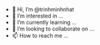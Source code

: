 - 👋 Hi, I’m @trinhminhnhat
- 👀 I’m interested in ...
- 🌱 I’m currently learning ...
- 💞️ I’m looking to collaborate on ...
- 📫 How to reach me ...

<!---
trinhminhnhat/trinhminhnhat is a ✨ special ✨ repository because its `README.md` (this file) appears on your GitHub profile.
You can click the Preview link to take a look at your changes.
--->
